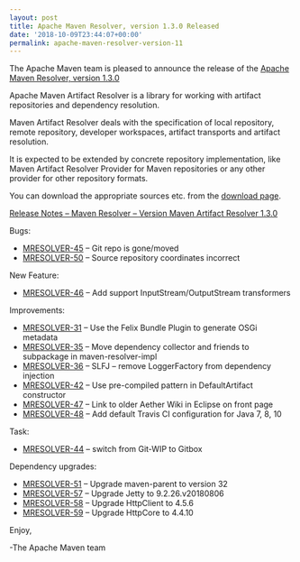 ```yaml
---
layout: post
title: Apache Maven Resolver, version 1.3.0 Released
date: '2018-10-09T23:44:07+00:00'
permalink: apache-maven-resolver-version-11
---
```

<div class="entry-content"><p>The Apache Maven team is pleased to announce the release of the
<a href="https://maven.apache.org/resolver/index.html">Apache Maven Resolver, version 1.3.0</a></p>

<p>Apache Maven Artifact Resolver is a library for working with artifact
repositories and dependency resolution.</p>

<p>Maven Artifact Resolver deals with the specification of local repository,
remote repository, developer workspaces, artifact transports and artifact
resolution.</p>

<p>It is expected to be extended by concrete repository implementation, like Maven
Artifact Resolver Provider for Maven repositories or any other provider for
other repository formats.</p>

<p>You can download the appropriate sources etc. from the <a href="https://maven.apache.org/resolver/download.cgi">download page</a>.</p>

<!-- more -->


<p><a href="https://issues.apache.org/jira/secure/ReleaseNote.jspa?projectId=12320628&amp;version=12342803">Release Notes &ndash; Maven Resolver &ndash; Version Maven Artifact Resolver 1.3.0</a></p>

<p>Bugs:</p>

<ul>
<li><a href="https://issues.apache.org/jira/browse/MRESOLVER-45">MRESOLVER-45</a> &ndash; Git repo is gone/moved</li>
<li><a href="https://issues.apache.org/jira/browse/MRESOLVER-50">MRESOLVER-50</a> &ndash; Source repository coordinates incorrect</li>
</ul>


<p>New Feature:</p>

<ul>
<li><a href="https://issues.apache.org/jira/browse/MRESOLVER-46">MRESOLVER-46</a> &ndash; Add support InputStream/OutputStream transformers</li>
</ul>


<p>Improvements:</p>

<ul>
<li><a href="https://issues.apache.org/jira/browse/MRESOLVER-31">MRESOLVER-31</a> &ndash; Use the Felix Bundle Plugin to generate OSGi metadata</li>
<li><a href="https://issues.apache.org/jira/browse/MRESOLVER-35">MRESOLVER-35</a> &ndash; Move dependency collector and friends to subpackage in maven-resolver-impl</li>
<li><a href="https://issues.apache.org/jira/browse/MRESOLVER-36">MRESOLVER-36</a> &ndash; SLFJ &ndash; remove LoggerFactory from dependency injection</li>
<li><a href="https://issues.apache.org/jira/browse/MRESOLVER-42">MRESOLVER-42</a> &ndash; Use pre-compiled pattern in DefaultArtifact constructor</li>
<li><a href="https://issues.apache.org/jira/browse/MRESOLVER-47">MRESOLVER-47</a> &ndash; Link to older Aether Wiki in Eclipse on front page</li>
<li><a href="https://issues.apache.org/jira/browse/MRESOLVER-48">MRESOLVER-48</a> &ndash; Add default Travis CI configuration for Java 7, 8, 10</li>
</ul>


<p>Task:</p>

<ul>
<li><a href="https://issues.apache.org/jira/browse/MRESOLVER-44">MRESOLVER-44</a> &ndash; switch from Git-WIP to Gitbox</li>
</ul>


<p>Dependency upgrades:</p>

<ul>
<li><a href="https://issues.apache.org/jira/browse/MRESOLVER-51">MRESOLVER-51</a> &ndash; Upgrade maven-parent to version 32</li>
<li><a href="https://issues.apache.org/jira/browse/MRESOLVER-57">MRESOLVER-57</a> &ndash; Upgrade Jetty to 9.2.26.v20180806</li>
<li><a href="https://issues.apache.org/jira/browse/MRESOLVER-58">MRESOLVER-58</a> &ndash; Upgrade HttpClient to 4.5.6</li>
<li><a href="https://issues.apache.org/jira/browse/MRESOLVER-59">MRESOLVER-59</a> &ndash; Upgrade HttpCore to 4.4.10</li>
</ul>


<p>Enjoy,</p>

<p>-The Apache Maven team</p>
</div>
